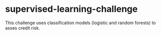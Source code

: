 # supervised-learning-challenge
This challenge uses classification models (logistic and random forests) to asses credit risk.
